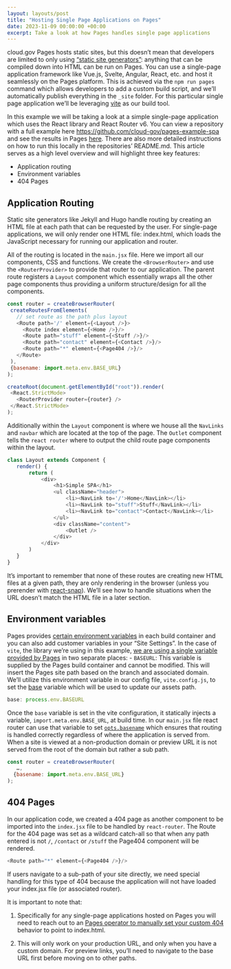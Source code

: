 ```yaml
---
layout: layouts/post
title: "Hosting Single Page Applications on Pages"
date: 2023-11-09 00:00:00 +00:00
excerpt: Take a look at how Pages handles single page applications
---
```



cloud.gov Pages hosts static sites, but this doesn’t mean that developers are limited to only using [“static site generators”](https://jamstack.org/generators/): anything that can be compiled down into HTML can be run on Pages. You can use a single-page application framework like Vue.js, Svelte, Angular, React, etc. and host it seamlessly on the Pages platform. This is achieved via the `npm run pages` command which allows developers to add a custom build script, and we’ll automatically publish everything in the `_site` folder. For this particular single page application we’ll be leveraging [vite](https://vitejs.dev/guide/why.html) as our build tool.  

In this example we will be taking a look at a simple single-page application which uses the React library and React Router v6. You can view a repository with a full example here <https://github.com/cloud-gov/pages-example-spa> and see the results in Pages [here](https://federalist-01aa8660-8aca-452d-a270-5e58ffa18645.sites.pages.cloud.gov/preview/cloud-gov/pages-example-spa/content/). There are also more detailed instructions on how to run this locally in the repositories’ README.md. This article serves as a high level overview and will highlight three key features:

* Application routing
* Environment variables
* 404 Pages


## Application Routing

Static site generators like Jekyll and Hugo handle routing by creating an HTML file at each path that can be requested by the user. For single-page applications, we will only render one HTML file: index.html, which loads the JavaScript necessary for running our application and router.

All of the routing is located in the `main.jsx` file. Here we import all our components, CSS and functions. We create the `<BrowserRouter>` and use the `<RouterProvider>` to provide that router to our application. The parent route registers a `Layout` component which essentially wraps all the other page components thus providing a uniform structure/design for all the components.

```js
const router = createBrowserRouter(
 createRoutesFromElements(
   // set route as the path plus layout
   <Route path='/' element={<Layout />}>
     <Route index element={<Home />}/>
     <Route path="stuff" element={<Stuff />}/>
     <Route path="contact" element={<Contact />}/>
     <Route path="*" element={<Page404 />}/>
   </Route>
 ),
 {basename: import.meta.env.BASE_URL}
);

createRoot(document.getElementById("root")).render(
 <React.StrictMode>
   <RouterProvider router={router} />
 </React.StrictMode>
);
```



Additionally within the `Layout` component is where we house all the `NavLinks` and `navbar` which are located at the top of the page. The `Outlet` component tells the `react router` where to output the child route page components within the layout. 

```js
class Layout extends Component {
   render() {
       return (
           <div>
               <h1>Simple SPA</h1>
               <ul className="header">
                   <li><NavLink to='/'>Home</NavLink></li>
                   <li><NavLink to="stuff">Stuff</NavLink></li>
                   <li><NavLink to="contact">Contact</NavLink></li>
               </ul>
               <div className="content">
                   <Outlet />
               </div>
           </div>
       )
   }
}
```

It’s important to remember that none of these routes are creating new HTML files at a given path, they are only rendering in the browser (unless you prerender with [react-snap](https://github.com/stereobooster/react-snap)). We’ll see how to handle situations when the URL doesn’t match the HTML file in a later section.

## Environment variables

Pages provides [certain environment variables](https://cloud.gov/pages/documentation/env-vars-on-pages-builds/) in each build container and you can also add customer variables in your “Site Settings”. In the case of `vite`, the library we’re using in this example, [we are using a single variable provided by Pages](https://vitejs.dev/guide/env-and-mode) in two separate places:
    - `BASEURL`: This variable is supplied by the Pages build container and cannot be modified. This will insert the Pages site path based on the branch and associated domain. We’ll utilize this environment variable in our config file, `vite.config.js`, to set the [base](https://vitejs.dev/config/shared-options.html#base) variable which will be used to update our assets path.

```js
base: process.env.BASEURL
```

Once the `base` variable is set in the vite configuration, it statically injects a variable, `import.meta.env.BASE_URL`, at build time. In our `main.jsx` file react router can use that variable to set [`opts.basename`](https://reactrouter.com/en/main/routers/create-browser-router#optsbasename) which ensures that routing is handled correctly regardless of where the application is served from. When a site is viewed at a non-production domain or preview URL it is not served from the root of the domain but rather a sub path.  

```js
const router = createBrowserRouter(
   …,
  {basename: import.meta.env.BASE_URL}
);
```







## 404 Pages

In our application code, we created a 404 page as another component to be imported into the `index.jsx` file to be handled by `react-router`. The Route for the 404 page was set as a wildcard catch-all so that when any path entered is not `/`, `/contact` or `/stuff` the Page404 component will be rendered. 

```js
<Route path="*" element={<Page404 />}/>
```

If users navigate to a sub-path of your site directly, we need special handling for this type of 404 because the application will not have loaded your index.jsx file (or associated router). 

It is important to note that:

1. Specifically for any single-page applications hosted on Pages you will need to reach out to an [Pages operator to manually set your custom 404](https://cloud.gov/pages/documentation/customization/#custom-domain-404-page) behavior to point to index.html.

2. This will only work on your production URL, and only when you have a custom domain. For preview links, you’ll need to navigate to the base URL first before moving on to other paths.
